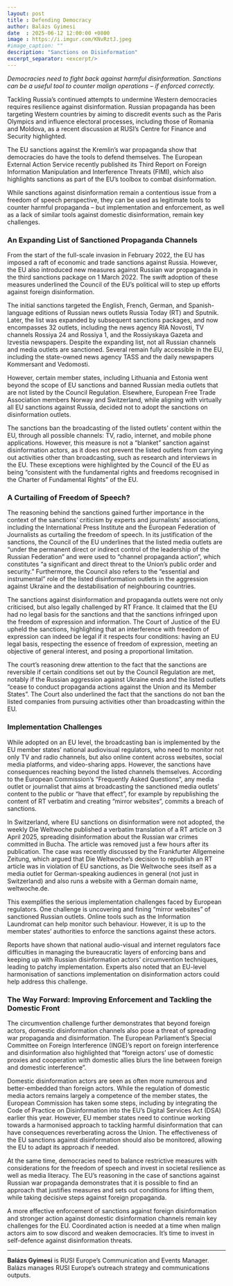 ```yaml
---
layout: post
title : Defending Democracy
author: Balázs Gyimesi
date  : 2025-06-12 12:00:00 +0800
image : https://i.imgur.com/KNvRztJ.jpeg
#image_caption: ""
description: "Sanctions on Disinformation"
excerpt_separator: <excerpt/>
---
```


_Democracies need to fight back against harmful disinformation. Sanctions can be a useful tool to counter malign operations – if enforced correctly._

<excerpt/>

Tackling Russia’s continued attempts to undermine Western democracies requires resilience against disinformation. Russian propaganda has been targeting Western countries by aiming to discredit events such as the Paris Olympics and influence electoral processes, including those of Romania and Moldova, as a recent discussion at RUSI’s Centre for Finance and Security highlighted.

The EU sanctions against the Kremlin’s war propaganda show that democracies do have the tools to defend themselves. The European External Action Service recently published its Third Report on Foreign Information Manipulation and Interference Threats (FIMI), which also highlights sanctions as part of the EU’s toolbox to combat disinformation.

While sanctions against disinformation remain a contentious issue from a freedom of speech perspective, they can be used as legitimate tools to counter harmful propaganda – but implementation and enforcement, as well as a lack of similar tools against domestic disinformation, remain key challenges.


### An Expanding List of Sanctioned Propaganda Channels

From the start of the full-scale invasion in February 2022, the EU has imposed a raft of economic and trade sanctions against Russia. However, the EU also introduced new measures against Russian war propaganda in the third sanctions package on 1 March 2022. The swift adoption of these measures underlined the Council of the EU’s political will to step up efforts against foreign disinformation.

The initial sanctions targeted the English, French, German, and Spanish-language editions of Russian news outlets Russia Today (RT) and Sputnik. Later, the list was expanded by subsequent sanctions packages, and now encompasses 32 outlets, including the news agency RIA Novosti, TV channels Rossiya 24 and Rossiya 1, and the Rossiyskaya Gazeta and Izvestia newspapers. Despite the expanding list, not all Russian channels and media outlets are sanctioned. Several remain fully accessible in the EU, including the state-owned news agency TASS and the daily newspapers Kommersant and Vedomosti.

However, certain member states, including Lithuania and Estonia went beyond the scope of EU sanctions and banned Russian media outlets that are not listed by the Council Regulation. Elsewhere, European Free Trade Association members Norway and Switzerland, while aligning with virtually all EU sanctions against Russia, decided not to adopt the sanctions on disinformation outlets.

The sanctions ban the broadcasting of the listed outlets’ content within the EU, through all possible channels: TV, radio, internet, and mobile phone applications. However, this measure is not a “blanket” sanction against disinformation actors, as it does not prevent the listed outlets from carrying out activities other than broadcasting, such as research and interviews in the EU. These exceptions were highlighted by the Council of the EU as being “consistent with the fundamental rights and freedoms recognised in the Charter of Fundamental Rights” of the EU.


### A Curtailing of Freedom of Speech?

The reasoning behind the sanctions gained further importance in the context of the sanctions’ criticism by experts and journalists’ associations, including the International Press Institute and the European Federation of Journalists as curtailing the freedom of speech. In its justification of the sanctions, the Council of the EU underlines that the listed media outlets are “under the permanent direct or indirect control of the leadership of the Russian Federation” and were used to “channel propaganda action”, which constitutes “a significant and direct threat to the Union’s public order and security.” Furthermore, the Council also refers to the “essential and instrumental” role of the listed disinformation outlets in the aggression against Ukraine and the destabilisation of neighbouring countries.

The sanctions against disinformation and propaganda outlets were not only criticised, but also legally challenged by RT France. It claimed that the EU had no legal basis for the sanctions and that the sanctions infringed upon the freedom of expression and information. The Court of Justice of the EU upheld the sanctions, highlighting that an interference with freedom of expression can indeed be legal if it respects four conditions: having an EU legal basis, respecting the essence of freedom of expression, meeting an objective of general interest, and posing a proportional limitation.

The court’s reasoning drew attention to the fact that the sanctions are reversible if certain conditions set out by the Council Regulation are met, notably if the Russian aggression against Ukraine ends and the listed outlets “cease to conduct propaganda actions against the Union and its Member States”. The Court also underlined the fact that the sanctions do not ban the listed companies from pursuing activities other than broadcasting within the EU.


### Implementation Challenges

While adopted on an EU level, the broadcasting ban is implemented by the EU member states’ national audiovisual regulators, who need to monitor not only TV and radio channels, but also online content across websites, social media platforms, and video-sharing apps. However, the sanctions have consequences reaching beyond the listed channels themselves. According to the European Commission’s “Frequently Asked Questions”, any media outlet or journalist that aims at broadcasting the sanctioned media outlets’ content to the public or “have that effect”, for example by republishing the content of RT verbatim and creating “mirror websites”, commits a breach of sanctions.

In Switzerland, where EU sanctions on disinformation were not adopted, the weekly Die Weltwoche published a verbatim translation of a RT article on 3 April 2025, spreading disinformation about the Russian war crimes committed in Bucha. The article was removed just a few hours after its publication. The case was recently discussed by the Frankfurter Allgemeine Zeitung, which argued that Die Weltwoche’s decision to republish an RT article was in violation of EU sanctions, as Die Weltwoche sees itself as a media outlet for German-speaking audiences in general (not just in Switzerland) and also runs a website with a German domain name, weltwoche.de.

This exemplifies the serious implementation challenges faced by European regulators. One challenge is uncovering and fining “mirror websites” of sanctioned Russian outlets. Online tools such as the Information Laundromat can help monitor such behaviour. However, it is up to the member states’ authorities to enforce the sanctions against these actors.

Reports have shown that national audio-visual and internet regulators face difficulties in managing the bureaucratic layers of enforcing bans and keeping up with Russian disinformation actors’ circumvention techniques, leading to patchy implementation. Experts also noted that an EU-level harmonisation of sanctions implementation on disinformation actors could help address this challenge.


### The Way Forward: Improving Enforcement and Tackling the Domestic Front

The circumvention challenge further demonstrates that beyond foreign actors, domestic disinformation channels also pose a threat of spreading war propaganda and disinformation. The European Parliament’s Special Committee on Foreign Interference (INGE)’s report on foreign interference and disinformation also highlighted that “foreign actors’ use of domestic proxies and cooperation with domestic allies blurs the line between foreign and domestic interference”.

Domestic disinformation actors are seen as often more numerous and better-embedded than foreign actors. While the regulation of domestic media actors remains largely a competence of the member states, the European Commission has taken some steps, including by integrating the Code of Practice on Disinformation into the EU’s Digital Services Act (DSA) earlier this year. However, EU member states need to continue working towards a harmonised approach to tackling harmful disinformation that can have consequences reverberating across the Union. The effectiveness of the EU sanctions against disinformation should also be monitored, allowing the EU to adapt its approach if needed.

At the same time, democracies need to balance restrictive measures with considerations for the freedom of speech and invest in societal resilience as well as media literacy. The EU’s reasoning in the case of sanctions against Russian war propaganda demonstrates that it is possible to find an approach that justifies measures and sets out conditions for lifting them, while taking decisive steps against foreign propaganda.

A more effective enforcement of sanctions against foreign disinformation and stronger action against domestic disinformation channels remain key challenges for the EU. Coordinated action is needed at a time when malign actors aim to sow discord and weaken democracies. It’s time to invest in self-defence against disinformation threats.

---

__Balázs Gyimesi__ is RUSI Europe’s Communication and Events Manager. Balázs manages RUSI Europe’s outreach strategy and communications outputs.
